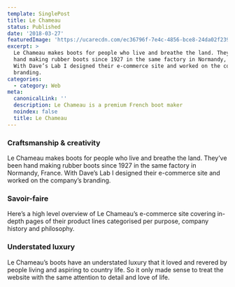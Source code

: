 ```yaml
---
template: SinglePost
title: Le Chameau
status: Published
date: '2018-03-27'
featuredImage: 'https://ucarecdn.com/ec36796f-7e4c-4856-bce8-24da02f239b4/'
excerpt: >
  Le Chameau makes boots for people who live and breathe the land. They’ve been
  hand making rubber boots since 1927 in the same factory in Normandy, France.
  With Dave’s Lab I designed their e-commerce site and worked on the company’s
  branding.
categories:
  - category: Web
meta:
  canonicalLink: ''
  description: Le Chameau is a premium French boot maker
  noindex: false
  title: Le Chameau
---
```

### Craftsmanship & creativity

Le Chameau makes boots for people who live and breathe the land. They’ve been hand making rubber boots since 1927 in the same factory in Normandy, France. With Dave’s Lab I designed their e-commerce site and worked on the company’s branding.

### Savoir-faire

Here’s a high level overview of Le Chameau’s e-commerce site covering in-depth pages of their product lines categorised per purpose, company history and philosophy.

### Understated luxury

Le Chameau’s boots have an understated luxury that it loved and revered by people living and aspiring to country life. So it only made sense to treat the website with the same attention to detail and love of life.
